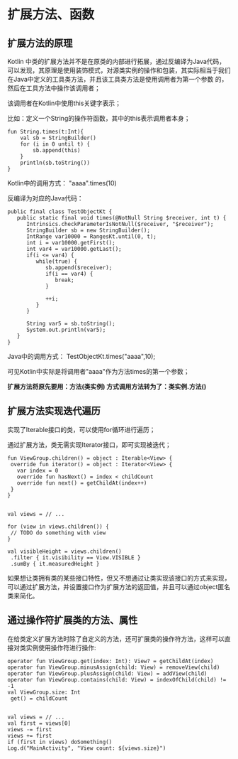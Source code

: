 # 扩展方法、函数

## 扩展方法的原理

  Kotlin 中类的扩展方法并不是在原类的内部进行拓展，通过反编译为Java代码，可以发现，其原理是使用装饰模式，对源类实例的操作和包装，其实际相当于我们在Java中定义的工具类方法，并且该工具类方法是使用调用者为第一个参数
的，然后在工具方法中操作该调用者；

该调用者在Kotlin中使用this关键字表示；

比如：定义一个String的操作符函数，其中的this表示调用者本身；

```
fun String.times(t:Int){
    val sb = StringBuilder()
    for (i in 0 until t) {
        sb.append(this)
    }
    println(sb.toString())
}
```

Kotlin中的调用方式： "aaaa".times(10)

反编译为对应的Java代码：

```
public final class TestObjectKt {
   public static final void times(@NotNull String $receiver, int t) {
      Intrinsics.checkParameterIsNotNull($receiver, "$receiver");
      StringBuilder sb = new StringBuilder();
      IntRange var10000 = RangesKt.until(0, t);
      int i = var10000.getFirst();
      int var4 = var10000.getLast();
      if(i <= var4) {
         while(true) {
            sb.append($receiver);
            if(i == var4) {
               break;
            }

            ++i;
         }
      }

      String var5 = sb.toString();
      System.out.println(var5);
   }
}
```

Java中的调用方式： TestObjectKt.times("aaaa",10);

可见Kotlin中实际是将调用者"aaaa"作为方法times的第一个参数；

**扩展方法将原先要用：方法(类实例) 方式调用方法转为了：类实例.方法()**


## 扩展方法实现迭代遍历

 实现了Iterable接口的类，可以使用for循环进行遍历；
 
 通过扩展方法，类无需实现Iterator接口，即可实现被迭代；
 
    fun ViewGroup.children() = object : Iterable<View> {
     override fun iterator() = object : Iterator<View> {
       var index = 0
       override fun hasNext() = index < childCount
       override fun next() = getChildAt(index++)
     }
    }


    val views = // ...
    
    for (view in views.children()) {
     // TODO do something with view
    }
    
    val visibleHeight = views.children()
     .filter { it.visibility == View.VISIBLE }
     .sumBy { it.measuredHeight }


如果想让类拥有类的某些接口特性，但又不想通过让类实现该接口的方式来实现，可以通过扩展方法，并设置接口作为扩展方法的返回值，并且可以通过object匿名类来简化。

## 通过操作符扩展类的方法、属性

在给类定义扩展方法时除了自定义的方法，还可扩展类的操作符方法，这样可以直接对类实例使用操作符进行操作:

```
operator fun ViewGroup.get(index: Int): View? = getChildAt(index)
operator fun ViewGroup.minusAssign(child: View) = removeView(child)
operator fun ViewGroup.plusAssign(child: View) = addView(child)
operator fun ViewGroup.contains(child: View) = indexOfChild(child) != -1
val ViewGroup.size: Int
 get() = childCount


val views = // ...
val first = views[0]
views -= first
views += first
if (first in views) doSomething()
Log.d("MainActivity", "View count: ${views.size}")
```